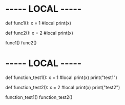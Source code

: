 # ----- LOCAL -----

def func1():
    x = 1 #local
    print(x)

def func2():
    x = 2 #local
    print(x)

func1()
func2()

# ----- LOCAL -----

def function_test1():
    x = 1 #local
    print(x)
    print("test1")  

def function_test2():
    x = 2 #local
    print(x)
    print("test2")  

function_test1()
function_test2()

